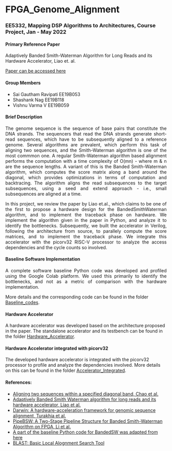 # FPGA_Genome_Alignment

### EE5332, Mapping DSP Algorithms to Architectures, Course Project, Jan - May 2022

#### Primary Reference Paper
Adaptively Banded Smith-Waterman Algorithm for Long Reads and its Hardware Accelerator, Liao et. al.

[Paper can be accessed here](https://ieeexplore.ieee.org/document/8445105) 

#### Group Members
- Sai Gautham Ravipati EE19B053
- Shashank Nag EE19B118
- Vishnu Varma V EE19B059

#### Brief Description 

<p align = "justify"> The genome sequence is the sequence of base pairs that constitute the DNA strands. The sequencers that read the DNA strands generate short-read sequences, which have to be subsequently aligned to a reference genome. Several algorithms are prevalent, which perform this task of aligning two sequences, and the Smith-Waterman algorithm is one of the most commmon one. A regular Smith-Waterman algorithm based alignment performs the computation with a time complexity of O(mn) - where m & n are the sequence lengths. A variant of this is the Banded Smith-Waterman algorithm, which computes the score matrix along a band around the diagonal, which provides optimizations in terms of computation and backtracing. The algorithm aligns the read subsequences to the target subsequences, using a seed and extend approach - i.e., small subsequences are aligned at a time. </p>

<p align = "justify"> In this project, we review the paper by Liao et.al., which claims to be one of the first to propose a hardware design for the BandedSmithWaterman algorithm, and to implement the traceback phase on hardware. We implement the algorithm given in the paper in Python, and analyze it to identify the bottlenecks. Subsequently, we built the accelerator in Verilog, following the architecture from source, to parallely compute the score matrices, and to implement the traceback phase. We integrate this accelerator with the picorv32 RISC-V processor to analyze the access dependencies and the cycle counts so involved. </p>


#### Baseline Software Implementation

<p align = "justify"> A complete software baseline Python code was developed and profiled using the Google Colab platform. We used this primarily to identify the bottlenecks, and not as a metric of comparison with the hardware implementation. </p>

More details and the corresponding code can be found in the folder [Baseline_codes](./Baseline_codes/).

#### Hardware Accelerator

A hardware accelerator was developed based on the architecture proposed in the paper. The standalone accelerator and its testbench can be found in the folder [Hardware_Accelerator](./Hardware_Accelerator/).

#### Hardware Accelerator integrated with picorv32

The developed hardware accelerator is integrated with the picorv32 processor to profile and analyze the dependencies involved. More details on this can be found in the folder [Accelerator_Integrated](./Accelerator_Integrated/).

#### References: 

- [Aligning two sequences within a specified diagonal band, Chao et al.](https://pubmed.ncbi.nlm.nih.gov/1422882/)
- [Adaptively Banded Smith Waterman algorithm for long reads and its hardware accelerator, Liao et al.](https://ieeexplore.ieee.org/document/8445105)
- [Darwin: A hardware-acceleration framework for genomic sequence alignment, Turakhia et al.](https://www.biorxiv.org/content/10.1101/092171v2)
- [PipeBSW: A Two-Stage Pipeline Structure for Banded Smith-Waterman Algorithm on FPGA, Li et al.](https://ieeexplore.ieee.org/document/9516752)
- [A part of the baseline Python code for BandedSW was adapted from here](https://github.com/slavianap/Smith-Waterman-Algorithm/blob/master/Script.py)
- [BLAST: Basic Local Alognment Search Tool](https://blast.ncbi.nlm.nih.gov/Blast.cgi)


